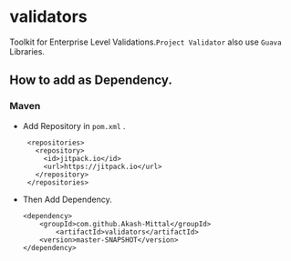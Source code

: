 # validators

Toolkit for Enterprise Level Validations.`Project Validator` also use `Guava` Libraries.


## How to add as Dependency.

### Maven
    
 * Add Repository in `pom.xml` .
    
        <repositories>
          <repository>
            <id>jitpack.io</id>
            <url>https://jitpack.io</url>
          </repository>
        </repositories>

* Then Add Dependency.  

      <dependency>
          <groupId>com.github.Akash-Mittal</groupId>
              <artifactId>validators</artifactId>
          <version>master-SNAPSHOT</version>
      </dependency>
